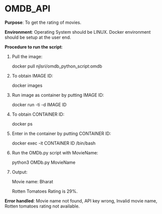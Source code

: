 # OMDB_API
**Purpose**:  To get the rating of movies.

**Environment**: Operating System should be LINUX. Docker environment should be setup at the user end.

**Procedure to run the script**:

1. Pull the image:

   docker pull  njlsri/omdb_python_script:omdb 

2. To obtain IMAGE ID:

   docker images

3. Run image as container by putting IMAGE ID:

   docker run -ti -d IMAGE ID

4. To obtain CONTAINER ID:

   docker ps

5. Enter in the container by putting CONTAINER ID:

   docker exec -it CONTAINER ID /bin/bash

6. Run the OMDb.py script with MovieName:

   python3 OMDb.py MovieName
   
7. Output:

   Movie name: Bharat
   
   Rotten Tomatoes Rating is 29%.

**Error handled**: Movie name not found, API key wrong, Invalid movie name, Rotten tomatoes rating not available.
